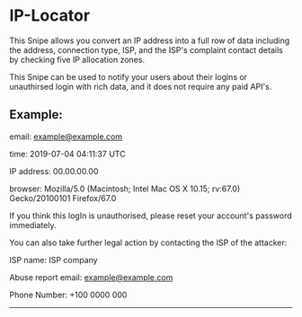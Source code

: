 # IP-Locator

This Snipe allows you convert an IP address into a full row of data including the address, connection type, ISP, and the ISP's complaint contact details by checking five IP allocation zones.

This Snipe can be used to notify your users about their logins or unauthirsed login with rich data, and it does not require any paid API's.

Example:
------------------------------------------
email: example@example.com

time: 2019-07-04 04:11:37 UTC

IP address: 00.00.00.00

browser: Mozilla/5.0 (Macintosh; Intel Mac OS X 10.15; rv:67.0) Gecko/20100101 Firefox/67.0

If you think this logIn is unauthorised, please reset your account's password immediately. 

You can also take further legal action by contacting the ISP of the attacker:

ISP name: ISP company

Abuse report email: example@example.com

Phone Number: +100 0000 000

------------------------------------------
